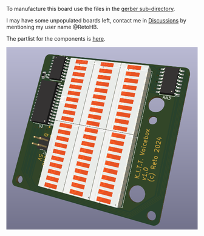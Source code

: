 To manufacture this board use the files in the [gerber sub-directory](gerber/).

I may have some unpopulated boards left, contact me in [Discussions](https://github.com/RetoHB/K.I.T.T./discussions/) by mentioning my user name @RetoHB.

The partlist for the components is [here](KITT_Voicebox_v1.0.csv).

![K.I.T.T. voicebox PCB](KITT_Voicebox_v1.0.png)

